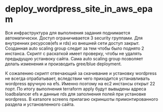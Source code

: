 # deploy_wordpress_site_in_aws_epam

Вся инфраструктура для выполнения задания поднимается автоматически. Доступ ограничивается 3 security группами. Для внутренних ресурсов(efs и rds) из внешней сети
доступ закрыт. Созданная auto scaling group следит за тем чтобы было поднято 2 инстанса. Скрипт с раскаткой имеет проверку, чтобы не удалять предыдущую устанвоку сайта.
Сама auto scaling group позволяет делать изменения и производить gree/blue deployment.

К сожалению скрипт отвечающий за скачивание и установку wordpress не всегда отрабатывает, вследствии чего приходится устанавливать wordpress вручную на efs. Именно поэтому на ec2 инстансы открыт 22 порт. По итогу выполнения terraform apply будут вывыдены адреса loadbalancer efs и данные rds для заполнения полей при установке wordpress.
В каталоге screens прилагаю скриншоты примонтированного раздела и установленного сайта. 

